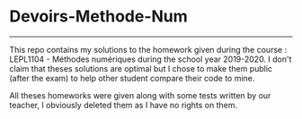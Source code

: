 # Devoirs-Methode-Num
--------

This repo contains my solutions to the homework given during the course : LEPL1104 - Méthodes numériques during the school year 2019-2020. 
I don't claim that theses solutions are optimal but I chose to make them public (after the exam) to help other student compare their code to mine.

All theses homeworks were given along with some tests written by our teacher, I obviously deleted them as I have no rights on them.
